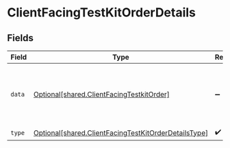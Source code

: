 # ClientFacingTestKitOrderDetails


## Fields

| Field                                                                                                                  | Type                                                                                                                   | Required                                                                                                               | Description                                                                                                            |
| ---------------------------------------------------------------------------------------------------------------------- | ---------------------------------------------------------------------------------------------------------------------- | ---------------------------------------------------------------------------------------------------------------------- | ---------------------------------------------------------------------------------------------------------------------- |
| `data`                                                                                                                 | [Optional[shared.ClientFacingTestkitOrder]](undefined/models/shared/clientfacingtestkitorder.md)                       | :heavy_minus_sign:                                                                                                     | Schema for a testkit order in the client facing API.<br/><br/>To be used as part of a ClientFacingOrder.               |
| `type`                                                                                                                 | [Optional[shared.ClientFacingTestKitOrderDetailsType]](undefined/models/shared/clientfacingtestkitorderdetailstype.md) | :heavy_check_mark:                                                                                                     | N/A                                                                                                                    |